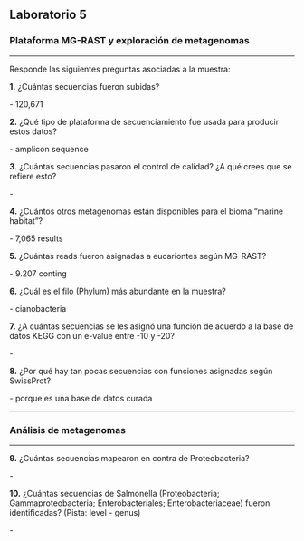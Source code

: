 ## Laboratorio 5

### Plataforma MG-RAST y exploración de metagenomas

---

Responde las siguientes preguntas asociadas a la muestra:
		
**1.** ¿Cuántas secuencias fueron subidas? 

*-* 120,671

**2.** ¿Qué tipo de plataforma de secuenciamiento fue usada para producir estos datos? 

*-* amplicon sequence

**3.** ¿Cuántas secuencias pasaron el control de calidad? ¿A qué crees que se refiere esto?

*-*

**4.** ¿Cuántos otros metagenomas están disponibles para el bioma “marine habitat”? 

*-* 7,065 results

**5.** ¿Cuántas reads fueron asignadas a eucariontes según MG-RAST? 

*-* 9.207 conting

**6.** ¿Cuál es el filo (Phylum) más abundante en la muestra? 

*-* cianobacteria 

**7.** ¿A cuántas secuencias se les asignó una función de acuerdo a la base de datos KEGG con un e-value entre -10 y -20? 

*-*

**8.** ¿Por qué hay tan pocas secuencias con funciones asignadas según SwissProt? 

*-* porque es una base de datos curada

---

### Análisis de metagenomas

---

**9.** ¿Cuántas secuencias mapearon en contra de Proteobacteria?

*-*

**10.** ¿Cuántas secuencias de Salmonella (Proteobacteria; Gammaproteobacteria; Enterobacteriales; Enterobacteriaceae) fueron identificadas? (Pista: level - genus)

*-*


